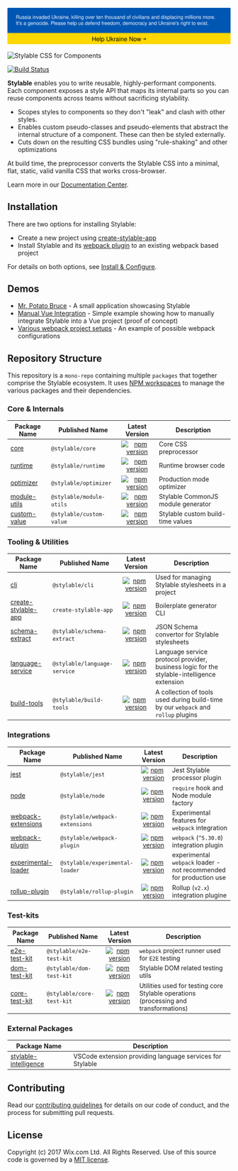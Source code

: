 [![Stand With Ukraine](https://raw.githubusercontent.com/vshymanskyy/StandWithUkraine/main/banner2-direct.svg)](https://stand-with-ukraine.pp.ua)

![Stylable CSS for Components](./stylable.svg)

[![Build Status](https://github.com/wix/stylable/workflows/tests/badge.svg)](https://github.com/wix/stylable/actions)

**Stylable** enables you to write reusable, highly-performant components. Each component exposes a style API that maps its internal parts so you can reuse components across teams without sacrificing stylability.

- Scopes styles to components so they don't "leak" and clash with other styles.
- Enables custom pseudo-classes and pseudo-elements that abstract the internal structure of a component. These can then be styled externally.
- Cuts down on the resulting CSS bundles using "rule-shaking" and other optimizations

At build time, the preprocessor converts the Stylable CSS into a minimal, flat, static, valid vanilla CSS that works cross-browser.

Learn more in our [Documentation Center](https://stylable.io/).

## Installation

There are two options for installing Stylable:

- Create a new project using [create-stylable-app](./packages/create-stylable-app)
- Install Stylable and its [webpack plugin](./packages/webpack-plugin) to an existing webpack based project

For details on both options, see [Install & Configure](https://stylable.io/docs/getting-started/install-configure).

## Demos

- [Mr. Potato Bruce](https://github.com/wix/potato-bruce) - A small application showcasing Stylable
- [Manual Vue Integration](https://github.com/wix-playground/stylable-vue-example) - Simple example showing how to manually integrate Stylable into a Vue project (proof of concept)
- [Various webpack project setups](./packages/webpack-plugin/test/e2e/projects) - An example of possible webpack configurations

## Repository Structure

This repository is a `mono-repo` containing multiple `packages` that together comprise the Stylable ecosystem. It uses [NPM workspaces](https://docs.npmjs.com/cli/v8/using-npm/workspaces) to manage the various packages and their dependencies.

### Core & Internals

| Package Name                            | Published Name           |                                                         Latest Version                                                          | Description                        |
| --------------------------------------- | ------------------------ | :-----------------------------------------------------------------------------------------------------------------------------: | ---------------------------------- |
| [core](./packages/core)                 | `@stylable/core`         |         [![npm version](https://img.shields.io/npm/v/@stylable/core.svg)](https://www.npmjs.com/package/@stylable/core)         | Core CSS preprocessor              |
| [runtime](./packages/runtime)           | `@stylable/runtime`      |      [![npm version](https://img.shields.io/npm/v/@stylable/runtime.svg)](https://www.npmjs.com/package/@stylable/runtime)      | Runtime browser code               |
| [optimizer](./packages/optimizer)       | `@stylable/optimizer`    |    [![npm version](https://img.shields.io/npm/v/@stylable/optimizer.svg)](https://www.npmjs.com/package/@stylable/optimizer)    | Production mode optimizer          |
| [module-utils](./packages/module-utils) | `@stylable/module-utils` | [![npm version](https://img.shields.io/npm/v/@stylable/module-utils.svg)](https://www.npmjs.com/package/@stylable/module-utils) | Stylable CommonJS module generator |
| [custom-value](./packages/custom-value) | `@stylable/custom-value` | [![npm version](https://img.shields.io/npm/v/@stylable/custom-value.svg)](https://www.npmjs.com/package/@stylable/custom-value) | Stylable custom build-time values  |

### Tooling & Utilities

| Package Name                                          | Published Name               |                                                             Latest Version                                                              | Description                                                                                |
| ----------------------------------------------------- | ---------------------------- | :-------------------------------------------------------------------------------------------------------------------------------------: | ------------------------------------------------------------------------------------------ |
| [cli](./packages/cli)                                 | `@stylable/cli`              |              [![npm version](https://img.shields.io/npm/v/@stylable/cli.svg)](https://www.npmjs.com/package/@stylable/cli)              | Used for managing Stylable stylesheets in a project                                        |
| [create-stylable-app](./packages/create-stylable-app) | `create-stylable-app`        |        [![npm version](https://img.shields.io/npm/v/create-stylable-app.svg)](https://www.npmjs.com/package/create-stylable-app)        | Boilerplate generator CLI                                                                  |
| [schema-extract](./packages/schema-extract)           | `@stylable/schema-extract`   |   [![npm version](https://img.shields.io/npm/v/@stylable/schema-extract.svg)](https://www.npmjs.com/package/@stylable/schema-extract)   | JSON Schema convertor for Stylable stylesheets                                             |
| [language-service](./packages/language-service)       | `@stylable/language-service` | [![npm version](https://img.shields.io/npm/v/@stylable/language-service.svg)](https://www.npmjs.com/package/@stylable/language-service) | Language service protocol provider, business logic for the stylable-intelligence extension |
| [build-tools](./packages/build-tools)       | `@stylable/build-tools` | [![npm version](https://img.shields.io/npm/v/@stylable/build-tools.svg)](https://www.npmjs.com/package/@stylable/build-tools) | A collection of tools used during build-time by our `webpack` and `rollup` plugins |

### Integrations

| Package Name                                          | Published Name                  |                                                                Latest Version                                                                 | Description                                                        |
| ----------------------------------------------------- | ------------------------------- | :-------------------------------------------------------------------------------------------------------------------------------------------: | ------------------------------------------------------------------ |
| [jest](./packages/jest)                               | `@stylable/jest`                |                [![npm version](https://img.shields.io/npm/v/@stylable/jest.svg)](https://www.npmjs.com/package/@stylable/jest)                | Jest Stylable processor plugin                                     |
| [node](./packages/node)                               | `@stylable/node`                |                [![npm version](https://img.shields.io/npm/v/@stylable/node.svg)](https://www.npmjs.com/package/@stylable/node)                | `require` hook and Node module factory                             |
| [webpack-extensions](./packages/webpack-extensions)   | `@stylable/webpack-extensions`  |  [![npm version](https://img.shields.io/npm/v/@stylable/webpack-extensions.svg)](https://www.npmjs.com/package/@stylable/webpack-extensions)  | Experimental features for `webpack` integration                    |
| [webpack-plugin](./packages/webpack-plugin)           | `@stylable/webpack-plugin`      |      [![npm version](https://img.shields.io/npm/v/@stylable/webpack-plugin.svg)](https://www.npmjs.com/package/@stylable/webpack-plugin)      | `webpack` (`^5.30.0`) integration plugin                              |
| [experimental-loader](./packages/experimental-loader) | `@stylable/experimental-loader` | [![npm version](https://img.shields.io/npm/v/@stylable/experimental-loader.svg)](https://www.npmjs.com/package/@stylable/experimental-loader) | experimental `webpack` loader - not recommended for production use |
| [rollup-plugin](./packages/rollup-plugin) | `@stylable/rollup-plugin` | [![npm version](https://img.shields.io/npm/v/@stylable/rollup-plugin.svg)](https://www.npmjs.com/package/@stylable/rollup-plugin) | Rollup (`v2.x`) integration plugine |

### Test-kits

| Package Name                              | Published Name            |                                                          Latest Version                                                           | Description                                                                          |
| ----------------------------------------- | ------------------------- | :-------------------------------------------------------------------------------------------------------------------------------: | ------------------------------------------------------------------------------------ |
| [e2e-test-kit](./packages/e2e-test-kit)   | `@stylable/e2e-test-kit`  |  [![npm version](https://img.shields.io/npm/v/@stylable/e2e-test-kit.svg)](https://www.npmjs.com/package/@stylable/e2e-test-kit)  | `webpack` project runner used for `E2E` testing                                      |
| [dom-test-kit](./packages/dom-test-kit)   | `@stylable/dom-test-kit`  |  [![npm version](https://img.shields.io/npm/v/@stylable/dom-test-kit.svg)](https://www.npmjs.com/package/@stylable/dom-test-kit)  | Stylable DOM related testing utils                                                   |
| [core-test-kit](./packages/core-test-kit) | `@stylable/core-test-kit` | [![npm version](https://img.shields.io/npm/v/@stylable/core-test-kit.svg)](https://www.npmjs.com/package/@stylable/core-test-kit) | Utilities used for testing core Stylable operations (processing and transformations) |

### External Packages

| Package Name                                                          | Description                                               |
| --------------------------------------------------------------------- | --------------------------------------------------------- |
| [stylable-intelligence](https://github.com/wix/stylable-intelligence) | VSCode extension providing language services for Stylable |

## Contributing

Read our [contributing guidelines](./CONTRIBUTING.md) for details on our code of conduct, and the process for submitting pull requests.

## License

Copyright (c) 2017 Wix.com Ltd. All Rights Reserved. Use of this source code is governed by a [MIT license](./LICENSE).
